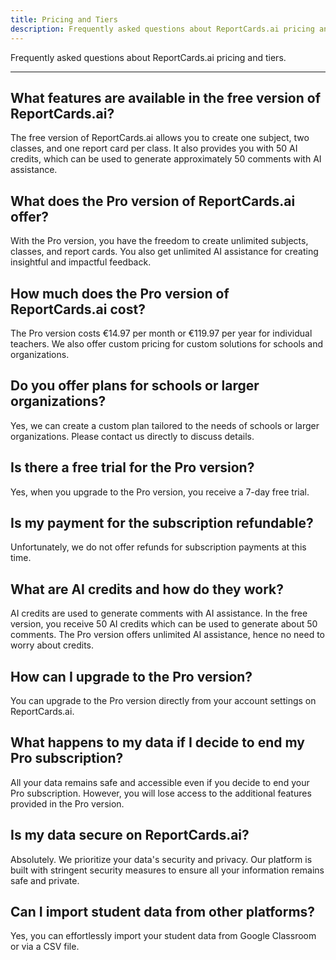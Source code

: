 ```yaml
---
title: Pricing and Tiers
description: Frequently asked questions about ReportCards.ai pricing and tiers.
---
```


Frequently asked questions about ReportCards.ai pricing and tiers.

---

## What features are available in the free version of ReportCards.ai?

The free version of ReportCards.ai allows you to create one subject, two classes, and one report card per class. It also provides you with 50 AI credits, which can be used to generate approximately 50 comments with AI assistance.

## What does the Pro version of ReportCards.ai offer?

With the Pro version, you have the freedom to create unlimited subjects, classes, and report cards. You also get unlimited AI assistance for creating insightful and impactful feedback.

## How much does the Pro version of ReportCards.ai cost?

The Pro version costs €14.97 per month or €119.97 per year for individual teachers. We also offer custom pricing for custom solutions for schools and organizations.

## Do you offer plans for schools or larger organizations?

Yes, we can create a custom plan tailored to the needs of schools or larger organizations. Please contact us directly to discuss details.

## Is there a free trial for the Pro version?

Yes, when you upgrade to the Pro version, you receive a 7-day free trial.

## Is my payment for the subscription refundable?

Unfortunately, we do not offer refunds for subscription payments at this time.

## What are AI credits and how do they work?

AI credits are used to generate comments with AI assistance. In the free version, you receive 50 AI credits which can be used to generate about 50 comments. The Pro version offers unlimited AI assistance, hence no need to worry about credits.

## How can I upgrade to the Pro version?

You can upgrade to the Pro version directly from your account settings on ReportCards.ai.

## What happens to my data if I decide to end my Pro subscription?

All your data remains safe and accessible even if you decide to end your Pro subscription. However, you will lose access to the additional features provided in the Pro version.

## Is my data secure on ReportCards.ai?

Absolutely. We prioritize your data's security and privacy. Our platform is built with stringent security measures to ensure all your information remains safe and private.

## Can I import student data from other platforms?

Yes, you can effortlessly import your student data from Google Classroom or via a CSV file.
